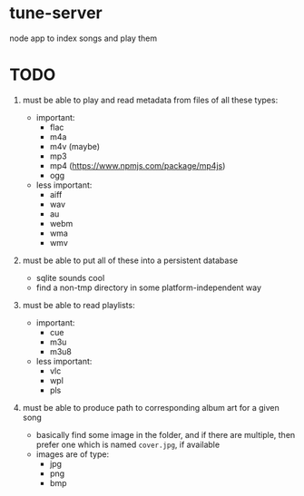 tune-server
===========

node app to index songs and play them

# TODO

1. must be able to play and read metadata from files of all these types:
    - important:
        - flac
        - m4a
        - m4v (maybe)
        - mp3
        - mp4 (https://www.npmjs.com/package/mp4js)
        - ogg
    - less important:
        - aiff
        - wav
        - au
        - webm
        - wma
        - wmv

2. must be able to put all of these into a persistent database
    - sqlite sounds cool
    - find a non-tmp directory in some platform-independent way

3. must be able to read playlists:
    - important:
        - cue
        - m3u
        - m3u8
    - less important:
        - vlc
        - wpl
        - pls

4. must be able to produce path to corresponding album art for a given song
    - basically find some image in the folder, and if there are multiple, then prefer one which is named `cover.jpg`, if available
    - images are of type:
        - jpg
        - png
        - bmp
